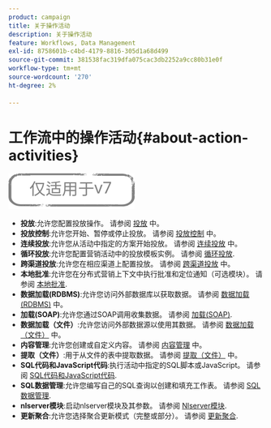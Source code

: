 ```yaml
---
product: campaign
title: 关于操作活动
description: 关于操作活动
feature: Workflows, Data Management
exl-id: 8758601b-c4bd-4179-8816-305d1a68d499
source-git-commit: 381538fac319dfa075cac3db2252a9cc80b31e0f
workflow-type: tm+mt
source-wordcount: '270'
ht-degree: 2%

---
```


# 工作流中的操作活动{#about-action-activities}

![](../../assets/v7-only.svg)

* **投放**:允许您配置投放操作。 请参阅 [投放](delivery.md) 中。
* **投放控制**:允许您开始、暂停或停止投放。 请参阅 [投放控制](delivery-control.md) 中。
* **连续投放**:允许您从活动中指定的方案开始投放。 请参阅 [连续投放](continuous-delivery.md) 中。
* **循环投放**:允许您配置营销活动中的投放模板实例。 请参阅 [循环投放](recurring-delivery.md).
* **跨渠道投放**:允许您在相应渠道上配置投放。 请参阅 [跨渠道投放](cross-channel-deliveries.md) 中。
* **本地批准**:允许您在分布式营销上下文中执行批准和定位通知（可选模块）。 请参阅 [本地批准](local-approval.md).
* **数据加载(RDBMS)**:允许您访问外部数据库以获取数据。 请参阅 [数据加载(RDBMS)](data-loading--rdbms-.md) 中。
* **加载(SOAP)**:允许您通过SOAP调用收集数据。 请参阅 [加载(SOAP)](loading--soap-.md).
* **数据加载（文件）**:允许您访问外部数据源以使用其数据。 请参阅 [数据加载（文件）](data-loading--file-.md) 中。
* **内容管理**:允许您创建或自定义内容。 请参阅 [内容管理](content-management.md) 中。
* **提取（文件）**:用于从文件的表中提取数据。 请参阅 [提取（文件）](extraction--file-.md) 中。
* **SQL代码和JavaScript代码**:执行活动中指定的SQL脚本或JavaScript。 请参阅 [SQL代码和JavaScript代码](sql-code-and-javascript-code.md).
* **SQL数据管理**:允许您编写自己的SQL查询以创建和填充工作表。 请参阅 [SQL数据管理](sql-data-management.md).
* **nlserver模块**:启动nlserver模块及其参数。 请参阅 [Nlserver模块](nlserver-module.md).
* **更新聚合**:允许您选择聚合更新模式（完整或部分）。 请参阅 [更新聚合](update-aggregate.md).
